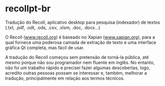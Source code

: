 # recollpt-br
Tradução do Recoll, aplicativo desktop para pesquisa (indexador) de textos (.txt, .pdf, .odt, .ods, .csv, .xlsm, .doc, .docx...)

O Recoll (www.recoll.org) é baseado no Xapian (www.xapian.org), para a qual fornece uma poderosa camada de extração de texto e uma interface gráfica Qt completa, mas fácil de usar.

A tradução do Recoll começou sem pretensão de torná-la pública, até mesmo porque não sou programador nem fluente em inglês. No entanto, não foi um trabalho rápido e precisei fazer algumas descobertas, logo, acredito outras pessoas possam se interessar e, também, melhorar a tradução, principalmente em relação aos termos técnicos. 
